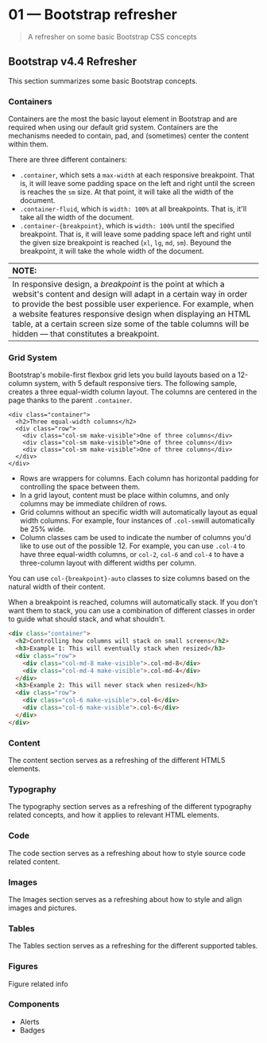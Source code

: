 # 01 &mdash; Bootstrap refresher
> A refresher on some basic Bootstrap CSS concepts

## Bootstrap v4.4 Refresher

This section summarizes some basic Bootstrap concepts.

### Containers

Containers are the most the basic layout element in Bootstrap and are required when using our default grid system. Containers are the mechanisms needed to contain, pad, and (sometimes) center the content within them.

There are three different containers:
+ `.container`, which sets a `max-width` at each responsive breakpoint. That is, it will leave some padding space on the left and right until the screen is reaches the `sm` size. At that point, it will take all the width of the document.
+ `.container-fluid`, which is `width: 100%` at all breakpoints. That is, it'll take all the width of the document.
+ `.container-{breakpoint}`, which is `width: 100%` until the specified breakpoint. That is, it will leave some padding space left and right until the given size breakpoint is reached (`xl`, `lg`, `md`, `sm`). Beyound the breakpoint, it will take the whole width of the document.

| NOTE: |
| :---- |
| In responsive design, a *breakpoint* is the point at which a websit's content and design will adapt in a certain way in order to provide the best possible user experience. For example, when a website features responsive design when displaying an HTML table, at a certain screen size some of the table columns will be hidden &mdash; that constitutes a breakpoint. |

### Grid System

Bootstrap's mobile-first flexbox grid lets you build layouts based on a 12-column system, with 5 default responsive tiers.
The following sample, creates a three equal-width column layout. The columns are centered in the page thanks to the parent `.container`.

```hmtl
<div class="container">
  <h2>Three equal-width columns</h2>
  <div class="row">
    <div class="col-sm make-visible">One of three columns</div>
    <div class="col-sm make-visible">One of three columns</div>
    <div class="col-sm make-visible">One of three columns</div>
  </div>
</div>
```

+ Rows are wrappers for columns. Each column has horizontal padding for controlling the space between them.
+ In a grid layout, content must be place within columns, and only columns may be immediate children of rows.
+ Grid columns without an specific width will automatically layout as equal width columns. For example, four instances of `.col-sm`will automatically be 25% wide.
+ Column classes cam be used to indicate the number of columns you'd like to use out of the possible 12. For example, you can use `.col-4` to have three equal-width columns, or `col-2`, `col-6` and `col-4` to have a three-column layout with different widths per column.

You can use `col-{breakpoint}-auto` classes to size columns based on the natural width of their content.

When a breakpoint is reached, columns will automatically stack. If you don't want them to stack, you can use a combination of different classes in order to guide what should stack, and what shouldn't.

```html
<div class="container">
  <h2>Controlling how columns will stack on small screens</h2>
  <h3>Example 1: This will eventually stack when resized</h3>
  <div class="row">
    <div class="col-md-8 make-visible">.col-md-8</div>
    <div class="col-md-4 make-visible">.col-md-4</div>
  </div>
  <h3>Example 2: This will never stack when resized</h3>
  <div class="row">
    <div class="col-6 make-visible">.col-6</div>
    <div class="col-6 make-visible">.col-6</div>
  </div>
</div>
```

### Content

The content section serves as a refreshing of the different HTML5 elements.

### Typography

The typography section serves as a refreshing of the different typography related concepts, and how it applies to relevant HTML elements.

### Code

The code section serves as a refreshing about how to style source code related content.

### Images

The Images section serves as a refreshing about how to style and align images and pictures.

### Tables

The Tables section serves as a refreshing for the different supported tables.

### Figures

Figure related info

### Components
+ Alerts
+ Badges


